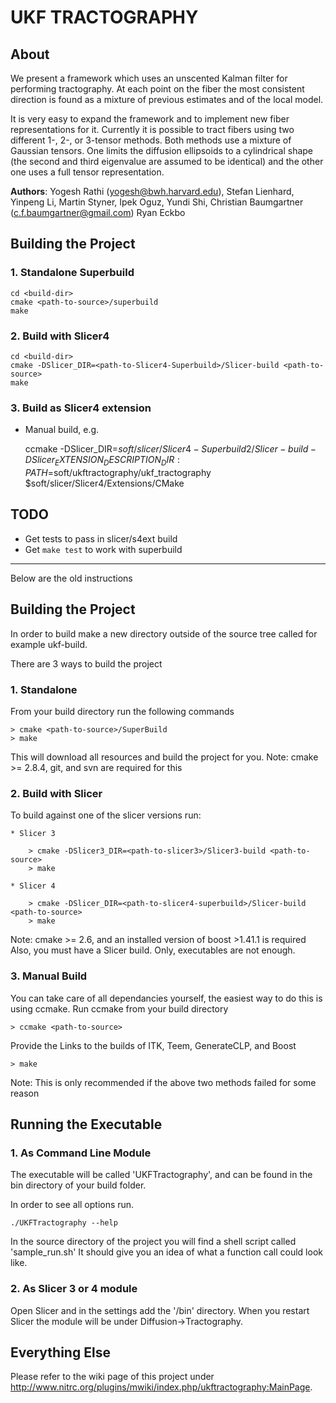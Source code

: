 UKF TRACTOGRAPHY
================

About   
-----

We present a framework which uses an unscented Kalman filter for performing
tractography. At each point on the fiber the most consistent direction is found
as a mixture of previous estimates and of the local model.

It is very easy to expand the framework and to implement new fiber representations 
for it. Currently it is possible to tract fibers using two different 1-, 2-, or 3-tensor 
methods. Both methods use a mixture of Gaussian tensors. One limits the diffusion 
ellipsoids to a cylindrical shape (the second and third eigenvalue are assumed to be 
identical) and the other one uses a full tensor representation.

__Authors__:
Yogesh Rathi (yogesh@bwh.harvard.edu), Stefan Lienhard, Yinpeng Li, Martin
Styner, Ipek Oguz, Yundi Shi, Christian Baumgartner (c.f.baumgartner@gmail.com)
Ryan Eckbo


Building the Project 
---------------------

### 1. Standalone Superbuild

    cd <build-dir>
    cmake <path-to-source>/superbuild
    make

### 2. Build with Slicer4

    cd <build-dir>
    cmake -DSlicer_DIR=<path-to-Slicer4-Superbuild>/Slicer-build <path-to-source>
    make

### 3. Build as Slicer4 extension

* Manual build, e.g.

    ccmake -DSlicer_DIR=$soft/slicer/Slicer4-Superbuild2/Slicer-build -DSlicer_EXTENSION_DESCRIPTION_DIR:PATH=$soft/ukftractography/ukf_tractography  $soft/slicer/Slicer4/Extensions/CMake


TODO
----

* Get tests to pass in slicer/s4ext build
* Get `make test` to work with superbuild


-------------------------------
Below are the old instructions

Building the Project 
---------------------

In order to build make a new directory outside of the source tree called for 	
example ukf-build.

There are 3 ways to build the project

### 1. Standalone 

From your build directory run the following commands

    > cmake <path-to-source>/SuperBuild
    > make

This will download all resources and build the project for you.
Note: cmake >= 2.8.4, git, and svn are required for this

### 2. Build with Slicer 

To build against one of the slicer versions run:

    * Slicer 3

        > cmake -DSlicer3_DIR=<path-to-slicer3>/Slicer3-build <path-to-source>
        > make

    * Slicer 4

        > cmake -DSlicer_DIR=<path-to-slicer4-superbuild>/Slicer-build <path-to-source>
        > make

Note: cmake >= 2.6, and an installed version of boost >1.41.1 is required
Also, you must have a Slicer build. Only, executables are not enough.

### 3. Manual Build

You can take care of all dependancies yourself, the easiest
way to do this is using ccmake. Run ccmake from your build directory

    > ccmake <path-to-source>

Provide the Links to the builds of ITK, Teem, GenerateCLP, and Boost

    > make

Note: This is only recommended if the above two methods failed for some reason


Running the Executable
----------------------

### 1. As Command Line Module

The executable will be called 'UKFTractography', and can be found in the bin directory
of your build folder. 

In order to see all options run.

    ./UKFTractography --help 

In the source directory of the project you will find a shell script called 'sample_run.sh'
It should give you an idea of what a function call could look like. 


### 2. As Slicer 3 or 4 module

Open Slicer and in the settings add the '<path-to-build>/bin' directory. When you restart
Slicer the module will be under Diffusion->Tractography.


Everything Else
---------------

Please refer to the wiki page of this project under 
http://www.nitrc.org/plugins/mwiki/index.php/ukftractography:MainPage. 
